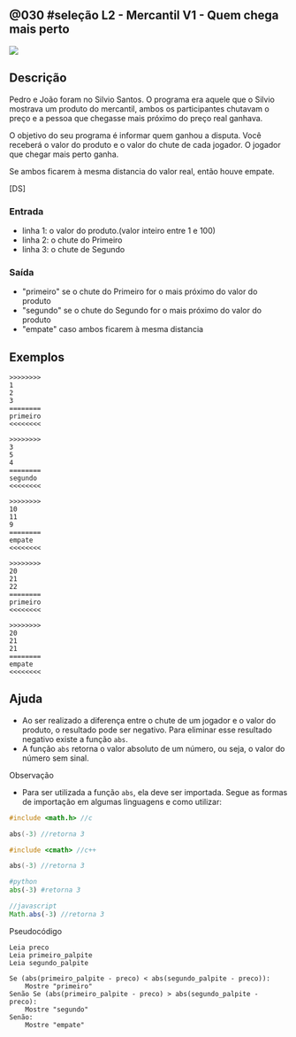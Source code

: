 ## @030 #seleção L2 - Mercantil V1 - Quem chega mais perto

[](https://raw.githubusercontent.com/qxcodefup/moodle/master/base/030/solver.c)
![](https://raw.githubusercontent.com/qxcodefup/moodle/master/base/030/__capa.jpg)

## Descrição

Pedro e João foram no Silvio Santos. O programa era aquele que o Silvio mostrava um produto do mercantil, ambos os participantes chutavam o preço e a pessoa que chegasse mais próximo do preço real ganhava.

O objetivo do seu programa é informar quem ganhou a disputa. Você receberá o valor do produto e o valor do chute de cada jogador. O jogador que chegar mais perto ganha.

Se ambos ficarem à mesma distancia do valor real, então houve empate.

[DS]

### Entrada
* linha 1: o valor do produto.(valor inteiro entre 1 e 100)
* linha 2: o chute do Primeiro
* linha 3: o chute de Segundo

### Saída
* "primeiro" se o chute do Primeiro for o mais próximo do valor do produto
* "segundo" se o chute do Segundo for o mais próximo do valor do produto
* "empate" caso ambos ficarem à mesma distancia

## Exemplos

```
>>>>>>>>
1
2
3
========
primeiro
<<<<<<<<

>>>>>>>>
3
5
4
========
segundo
<<<<<<<<

>>>>>>>>
10
11
9
========
empate
<<<<<<<<

>>>>>>>>
20
21
22
========
primeiro
<<<<<<<<

>>>>>>>>
20
21
21
========
empate
<<<<<<<<
```

## Ajuda

* Ao ser realizado a diferença entre o chute de um jogador e o valor do produto, o resultado pode ser negativo. Para eliminar esse resultado negativo existe a função `abs`.
* A função `abs` retorna o valor absoluto de um número, ou seja, o valor do número sem sinal.

Observação

* Para ser utilizada a função `abs`, ela deve ser importada. Segue as formas de importação em algumas linguagens e como utilizar:

```c
#include <math.h> //c

abs(-3) //retorna 3
```
```c++
#include <cmath> //c++

abs(-3) //retorna 3
```
```python
#python
abs(-3) #retorna 3
```
```javascript
//javascript 
Math.abs(-3) //retorna 3
```


Pseudocódigo

```
Leia preco
Leia primeiro_palpite
Leia segundo_palpite

Se (abs(primeiro_palpite - preco) < abs(segundo_palpite - preco)):
    Mostre "primeiro"
Senão Se (abs(primeiro_palpite - preco) > abs(segundo_palpite - preco):
    Mostre "segundo"
Senão:
    Mostre "empate"
```